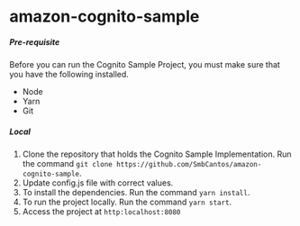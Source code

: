 # amazon-cognito-sample

##### Pre-requisite

Before you can run the Cognito Sample Project, you must make sure that you have the following installed.

- Node
- Yarn
- Git

##### Local

1. Clone the repository that holds the Cognito Sample Implementation. Run the command `git clone https://github.com/SmbCantos/amazon-cognito-sample`.
2. Update config.js file with correct values.
4. To install the dependencies. Run the command `yarn install`.
5. To run the project locally. Run the command `yarn start`.
6. Access the project at `http:localhost:8080`
